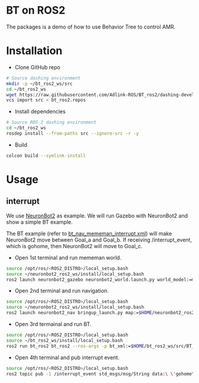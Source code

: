 # BT on ROS2

The packages is a demo of how to use Behavior Tree to control AMR.

# Installation
* Clone GitHub repo
```bash
# Source dashing environment
mkdir -p ~/bt_ros2_ws/src
cd ~/bt_ros2_ws
wget https://raw.githubusercontent.com/Adlink-ROS/BT_ros2/dashing-devel/bt_ros2.repos
vcs import src < bt_ros2.repos
```
* Install dependencies
```bash
# Source ROS 2 dashing environment
cd ~/bt_ros2_ws
rosdep install --from-paths src --ignore-src -r -y
```
* Build
```bash
colcon build --symlink-install
```

# Usage
## interrupt
We use [NeuronBot2](https://github.com/Adlink-ROS/neuronbot2/tree/dashing-devel) as example.
We will run Gazebo with NeuronBot2 and show a simple BT example.

The BT example (refer to [bt_nav_mememan_interrupt.xml](https://raw.githubusercontent.com/Adlink-ROS/BT_ros2/dashing-devel/bt_xml/bt_nav_mememan_interrupt.xml)) will make NeuronBot2 move between Goal_a and Goal_b.
If receiving /interrupt_event, which is gohome, then NeuronBot2 will move to Goal_c.

* Open 1st terminal and run mememan world.
```bash
source /opt/ros/<ROS2_DISTRO>/local_setup.bash
source ~/neuronbot2_ros2_ws/install/local_setup.bash
ros2 launch neuronbot2_gazebo neuronbot2_world.launch.py world_model:=mememan_world.model
```
* Open 2nd terminal and run navigation.
```bash
source /opt/ros/<ROS2_DISTRO>/local_setup.bash
source ~/neuronbot2_ros2_ws/install/local_setup.bash
ros2 launch neuronbot2_nav bringup_launch.py map:=$HOME/neuronbot2_ros2_ws/src/neuronbot2/neuronbot2_nav/map/mememan.yaml open_rviz:=true use_sim_time:=true
```
* Open 3rd termainal and run BT.
```bash
source /opt/ros/<ROS2_DISTRO>/local_setup.bash
source ~/bt_ros2_ws/install/local_setup.bash
ros2 run bt_ros2 bt_ros2 --ros-args -p bt_xml:=$HOME/bt_ros2_ws/src/BT_ros2/bt_xml/bt_nav_mememan_interrupt.xml
```
* Open 4th terminal and pub interrupt event.
```bash
source /opt/ros/<ROS2_DISTRO>/local_setup.bash
ros2 topic pub -1 /interrupt_event std_msgs/msg/String data:\ \'gohome\'
```
